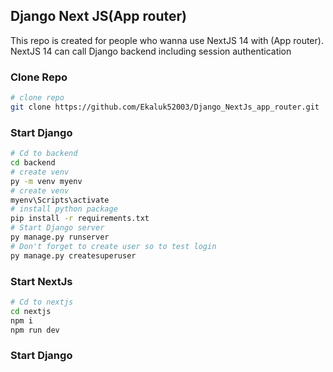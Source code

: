 
## Django Next JS(App router)

This repo is created for people who wanna use NextJS 14 with (App router).
NextJS 14 can call Django backend including session authentication

### Clone Repo
```bash
# clone repo
git clone https://github.com/Ekaluk52003/Django_NextJs_app_router.git
```
### Start Django
```bash
# Cd to backend
cd backend
# create venv
py -m venv myenv
# create venv
myenv\Scripts\activate
# install python package
pip install -r requirements.txt
# Start Django server
py manage.py runserver
# Don't forget to create user so to test login
py manage.py createsuperuser
```
### Start NextJs
```bash
# Cd to nextjs
cd nextjs
npm i
npm run dev
```

### Start Django
